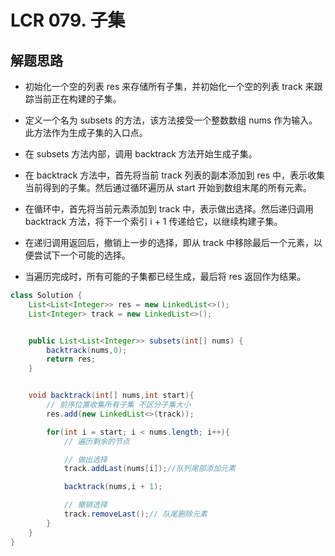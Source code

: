 # LCR 079. 子集

## 解题思路


* 初始化一个空的列表 res 来存储所有子集，并初始化一个空的列表 track 来跟踪当前正在构建的子集。

* 定义一个名为 subsets 的方法，该方法接受一个整数数组 nums 作为输入。此方法作为生成子集的入口点。

* 在 subsets 方法内部，调用 backtrack 方法开始生成子集。

* 在 backtrack 方法中，首先将当前 track 列表的副本添加到 res 中，表示收集当前得到的子集。然后通过循环遍历从 start 开始到数组末尾的所有元素。

* 在循环中，首先将当前元素添加到 track 中，表示做出选择。然后递归调用 backtrack 方法，将下一个索引 i + 1 传递给它，以继续构建子集。

* 在递归调用返回后，撤销上一步的选择，即从 track 中移除最后一个元素，以便尝试下一个可能的选择。

* 当遍历完成时，所有可能的子集都已经生成，最后将 res 返回作为结果。


```java
class Solution {
    List<List<Integer>> res = new LinkedList<>();
    List<Integer> track = new LinkedList<>();


    public List<List<Integer>> subsets(int[] nums) {
        backtrack(nums,0);
        return res;
    }


    void backtrack(int[] nums,int start){
        // 前序位置收集所有子集 不区分子集大小
        res.add(new LinkedList<>(track));

        for(int i = start; i < nums.length; i++){
            // 遍历剩余的节点 

            // 做出选择
            track.addLast(nums[i]);//队列尾部添加元素

            backtrack(nums,i + 1);

            // 撤销选择
            track.removeLast();// 队尾删除元素
        }
    }
}

```